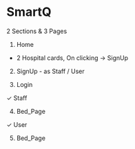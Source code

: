 # SmartQ

2 Sections & 3 Pages

1. Home
- 2 Hospital cards, On clicking -> SignUp

2. SignUp - as Staff / User

3. Login

✓ Staff

4. Bed_Page 

✓ User

5. Bed_Page




